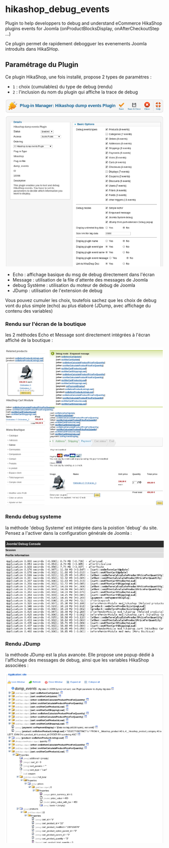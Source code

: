 hikashop_debug_events
=====================

Plugin to help developpers to debug and understand eCommerce HikaShop plugins events for Joomla (onProductBlocksDisplay, onAfterCheckoutStep ...)

Ce plugin permet de rapidement debogguer les evenements Joomla introduits dans HikaSHop.

## Paramétrage du Plugin

Ce plugin HikaShop, une fois installé, propose 2 types de paramètres :
- `1` : choix (cumulables) du type de debug (rendu)
- `2` : l'inclusion du nom du plugin qui affiche la trace de debug

![alt text](/docs/captures/debug0.png "Paramétrage du Plugin HikaShop")

- Echo : affichage basique du msg de debug directement dans l'écran
- Message : utilisation de la file d'attente des messages de Joomla
- debug Système : utilisation du moteur de debug de Joomla
- JDump : utilisation de l'extension de debug

Vous pouvez cumuler les choix, toutefois sachez que les choix de debug vont du plus simple (echo) au plus élaboré (JDump, avec affichage du contenu des variables)


### Rendu sur l'écran de la boutique
les 2 méthodes Echo et Message sont directement intégrées à l'écran affiché de la boutique :

![alt text](/docs/captures/debug1.png "Rendu avec debug simple")


### Rendu debug systeme
la méthode 'debug Systeme' est intégrée dans la poistion 'debug' du site. Pensez a l'activer dans la configuration générale de Joomla :

![alt text](/docs/captures/debug2.png "Rendu avec debug systeme")


### Rendu JDump
la méthode JDump est la plus avancée. Elle propose une popup dédié à l'affichage des messages de debug, ainsi que les variables HikaShop associées :

![alt text](/docs/captures/debug3.png "Rendu avec JDump")
